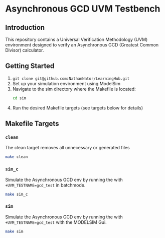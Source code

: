 # Asynchronous GCD UVM Testbench

## Introduction

This repository contains a Universal Verification Methodology (UVM) environment designed to verify an Asynchronous GCD (Greatest Common Divisor) calculator.

## Getting Started 
1. `git clone git@github.com:NathanNator/LearningHub.git`
2. Set up your simulation environment using ModelSim
3. Navigate to the sim directory where the Makefile is located:
   ```bash
   cd sim
   ```
4. Run the desired Makefile targets (see targets below for details)

## Makefile Targets

### `clean` 

The clean target removes all unnecessary or generated files 

```bash
make clean
```

### `sim_c`

Simulate the Asynchronous GCD env by running the with `+UVM_TESTNAME=gcd_test` in batchmode. 

```bash
make sim_c
```

### `sim`

Simulate the Asynchronous GCD env by running the with `+UVM_TESTNAME=gcd_test` with the MODELSIM Gui.

```bash
make sim
```


